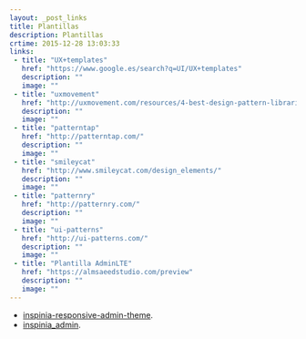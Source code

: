 ```yaml
---
layout: _post_links
title: Plantillas
description: Plantillas
crtime: 2015-12-28 13:03:33
links:
 - title: "UX+templates"
   href: "https://www.google.es/search?q=UI/UX+templates"
   description: ""
   image: ""
 - title: "uxmovement"
   href: "http://uxmovement.com/resources/4-best-design-pattern-libraries/"
   description: ""
   image: ""
 - title: "patterntap"
   href: "http://patterntap.com/"
   description: ""
   image: ""
 - title: "smileycat"
   href: "http://www.smileycat.com/design_elements/"
   description: ""
   image: ""
 - title: "patternry"
   href: "http://patternry.com/"
   description: ""
   image: ""
 - title: "ui-patterns"
   href: "http://ui-patterns.com/"
   description: ""
   image: ""
 - title: "Plantilla AdminLTE"
   href: "https://almsaeedstudio.com/preview"
   description: ""
   image: ""
---
```



* [inspinia-responsive-admin-theme](https://wrapbootstrap.com/theme/inspinia-responsive-admin-theme-WB0R5L90S).
* [inspinia_admin](http://webapplayers.com/inspinia_admin-v2.3/dashboard_2.html).

